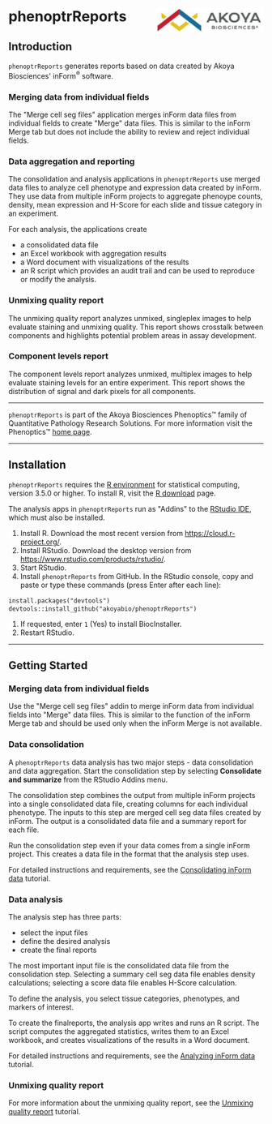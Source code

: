 # phenoptrReports <img src="man/figures/Akoya.png" align="right" height="50px" />

## Introduction

`phenoptrReports` generates reports based on data
created by Akoya Biosciences' inForm<sup>&reg;</sup> software.

### Merging data from individual fields

The "Merge cell seg files" application merges inForm data files from individual
fields to create "Merge" data files. This is similar to the inForm Merge tab but
does not include the ability to review and reject individual fields.

### Data aggregation and reporting

The consolidation and analysis applications in
`phenoptrReports` use merged data files to 
analyze cell phenotype and expression data
created by inForm. They use data from multiple inForm projects
to aggregate phenoype counts, density, 
mean expression and
H-Score for each slide and tissue category in an experiment. 

For each analysis, the applications create 

- a consolidated data file
- an Excel workbook with aggregation results
- a Word document with visualizations of the results
- an R script which provides
  an audit trail and can be used to reproduce or modify the analysis.

### Unmixing quality report

The unmixing quality report analyzes unmixed, singleplex images
to help evaluate staining and unmixing quality. This report
shows crosstalk between components and
highlights potential problem areas in assay development.

### Component levels report

The component levels report analyzes unmixed, multiplex images to help
evaluate staining levels for an entire experiment. This report shows
the distribution of signal and dark pixels for all components.

----

`phenoptrReports` is part of the Akoya Biosciences Phenoptics&trade; family of
Quantitative Pathology Research Solutions. For more information
visit the Phenoptics&trade;
[home page](http://www.perkinelmer.com/category/quantitative-pathology-research).

----

## Installation

`phenoptrReports` requires the [R environment](https://www.r-project.org/) 
for statistical computing, version 3.5.0 or higher. To install R,
visit the [R download](https://cloud.r-project.org/) page.

The analysis apps in `phenoptrReports` run as "Addins" to
the [RStudio IDE](https://www.rstudio.com/products/rstudio/), which must also
be installed.

1. Install R. Download the most recent version from  https://cloud.r-project.org/.
1. Install RStudio. Download the desktop version from https://www.rstudio.com/products/rstudio/.
1. Start RStudio.
1. Install `phenoptrReports` from GitHub. In the RStudio console, 
copy and paste or type these commands (press Enter after each line):
```
install.packages("devtools")
devtools::install_github("akoyabio/phenoptrReports")
```
1. If requested, enter `1` (Yes) to install BiocInstaller.
1. Restart RStudio.

----

## Getting Started

### Merging data from individual fields

Use the "Merge cell seg files" addin to merge inForm data from individual fields
into "Merge" data files. This is similar to the function of the inForm Merge
tab and should be used only when the inForm Merge is not available.

### Data consolidation

A `phenoptrReports` data analysis has two major steps - data consolidation and data
aggregation. Start the consolidation step by selecting **Consolidate and summarize** from
the RStudio Addins menu.

The consolidation step combines the output from multiple inForm projects into a 
single consolidated data file, creating columns for each individual
phenotype. The inputs to this step are merged cell seg
data files created by inForm. The output is a consolidated data file and a
summary report for each file. 

Run the consolidation step even if your data comes from a single
inForm project. This creates a data file in the format that the analysis
step uses.

For detailed instructions and requirements, see the 
[Consolidating inForm data](articles/consolidation.html) tutorial.

### Data analysis

The analysis step has three parts: 

- select the input files
- define the desired analysis
- create the final reports

The most important input file is the consolidated data file from
the consolidation step. Selecting a summary cell seg data file enables
density calculations; selecting a score data file enables H-Score calculation.

To define the analysis, you select tissue categories, phenotypes, and markers of 
interest.

To create the finalreports, the analysis app writes and runs an R script.
The script computes the aggregated statistics, writes them to an Excel
workbook, and creates visualizations of the results in a Word document.

For detailed instructions and requirements, see the 
[Analyzing inForm data](articles/analysis.html) tutorial.


### Unmixing quality report

For more information about the unmixing quality report, see the 
[Unmixing quality report](articles/unmixing_quality_report.html) tutorial.
